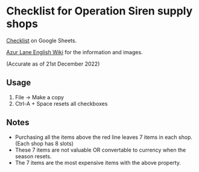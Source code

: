 # Checklist for Operation Siren supply shops
[Checklist](https://docs.google.com/spreadsheets/d/12GZ6sret3Ucek3OubkqaUQXI_06s0hVLa6hSABm-510/edit?usp=sharing) on Google Sheets.

[Azur Lane English Wiki](https://azurlane.koumakan.jp/wiki/Azur_Lane_Wiki) for the information and images.

(Accurate as of 21st December 2022)

## Usage
1. File -> Make a copy
2. Ctrl-A + Space resets all checkboxes

## Notes
 - Purchasing all the items above the red line leaves 7 items in each shop. (Each shop has 8 slots)
 - These 7 items are not valuable OR convertable to currency when the season resets.
 - The 7 items are the most expensive items with the above property.
